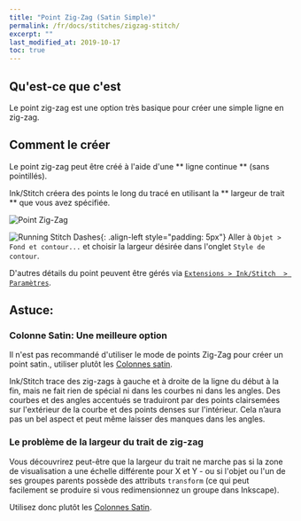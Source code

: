 ```yaml
---
title: "Point Zig-Zag (Satin Simple)"
permalink: /fr/docs/stitches/zigzag-stitch/
excerpt: ""
last_modified_at: 2019-10-17
toc: true
---
```

## Qu'est-ce que c'est

Le point zig-zag est une option très basique pour créer une simple ligne en zig-zag.
## Comment le créer

Le point zig-zag peut être créé à l'aide d'une ** ligne continue ** (sans pointillés).

Ink/Stitch créera des points le long du tracé en utilisant la ** largeur de trait ** que vous avez spécifiée.

![Point Zig-Zag](/assets/images/docs/stitches-zigzag.jpg)

![Running Stitch Dashes](/assets/images/docs/simple-satin-stroke.jpg){: .align-left style="padding: 5px"}
Aller à `Objet > Fond et contour...` et choisir la largeur désirée dans l'onglet `Style de contour`.

D'autres détails du point peuvent être gérés via [`Extensions > Ink/Stitch  > Paramètres`](/fr/docs/params/#stroke-params).

## Astuce:

### Colonne Satin: Une meilleure option

Il n'est pas recommandé d'utiliser le mode de points Zig-Zag pour créer un point satin., utiliser plutôt les  [Colonnes satin](/fr/docs/stitches/satin-column/).

Ink/Stitch trace des zig-zags à gauche et à droite de la ligne du début à la fin, mais ne fait rien de spécial ni dans les courbes ni dans les angles. Des courbes et des angles accentués se traduiront par des points clairsemées sur l'extérieur de la courbe et des points denses sur l'intérieur. Cela n’aura pas un bel aspect et peut même laisser des manques dans les angles. 

### Le problème de la largeur du trait de zig-zag

Vous découvrirez peut-être que la largeur du trait ne marche pas si la zone de visualisation a une échelle différente pour X et Y - ou si l'objet ou l'un de ses groupes parents possède des attributs `transform` (ce qui peut facilement se produire si vous redimensionnez un groupe dans Inkscape).

Utilisez donc plutôt les [Colonnes Satin](/fr/docs/stitches/satin-column/).
